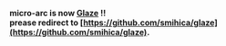 __micro-arc is now [Glaze](https://github.com/smihica/glaze) !!  
prease redirect to [https://github.com/smihica/glaze](https://github.com/smihica/glaze).__